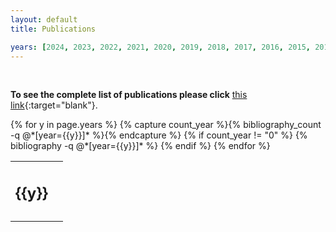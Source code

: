 ```yaml
---
layout: default
title: Publications

years: [2024, 2023, 2022, 2021, 2020, 2019, 2018, 2017, 2016, 2015, 2014, 2013, 2012, 2011, 2010]
---
```



<br>

**To see the complete list of publications please click** [this link](https://dsv.su.se/en/research/research-areas/datascience/results){:target="blank"}.


<!-- <a href="{{ site.base }}/bib/papers.bib" download>Download BibTeX.</a> -->

<div class="publications">
    <table class="table">
        <tbody>
            {% for y in page.years %}
                <!-- Show only the years that have papers -->
                {% capture count_year %}{% bibliography_count -q @*[year={{y}}]* %}{% endcapture %}
                {% if count_year != "0" %}
                    <tr>
                        <td>
                            <!-- <span class="date"> -->
                                <h2 class="year">{{y}}</h2>
                            <!-- </span> -->
                        </td>
                        <td>
                        </td>
                    </tr>
                    <tr>
                        <td>
                        </td>
                        <!-- Each publication generates a row -->
                        {% bibliography -q @*[year={{y}}]* %}
                    </tr>
                {% endif %}
            {% endfor %}
        </tbody>
    </table>
</div>
